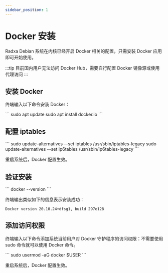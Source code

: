 ```yaml
---
sidebar_position: 1
---
```


# Docker 安装

Radxa Debian 系统在内核已经开启 Docker 相关的配置，只需安装 Docker 应用即可开始使用。

:::tip
目前国内用户无法访问 Docker Hub，需要自行配置 Docker 镜像源或使用代理访问
:::

## 安装 Docker

终端输入以下命令安装 Docker：

<NewCodeBlock tip="radxa@radxa-4d$" type="device">
```
sudo apt update
sudo apt install docker.io
```
</NewCodeBlock>

## 配置 iptables

<NewCodeBlock tip="radxa@radxa-4d$" type="device">
```
sudo update-alternatives --set iptables /usr/sbin/iptables-legacy
sudo update-alternatives --set ip6tables /usr/sbin/ip6tables-legacy
```
</NewCodeBlock>

重启系统后，Docker 配置生效。

## 验证安装

<NewCodeBlock tip="radxa@radxa-4d$" type="device">
```
docker --version
```
</NewCodeBlock>

终端输出类似如下的信息表示安装成功：

```
Docker version 20.10.24+dfsg1, build 297e128
```

## 添加访问权限

终端输入以下命令添加系统当前用户对 Docker 守护程序的访问权限：不需要使用 sudo 命令就可以使用 Docker 命令。

<NewCodeBlock tip="radxa@radxa-4d$" type="device">
```
sudo usermod -aG docker $USER
```
</NewCodeBlock>

重启系统后，Docker 配置生效。
